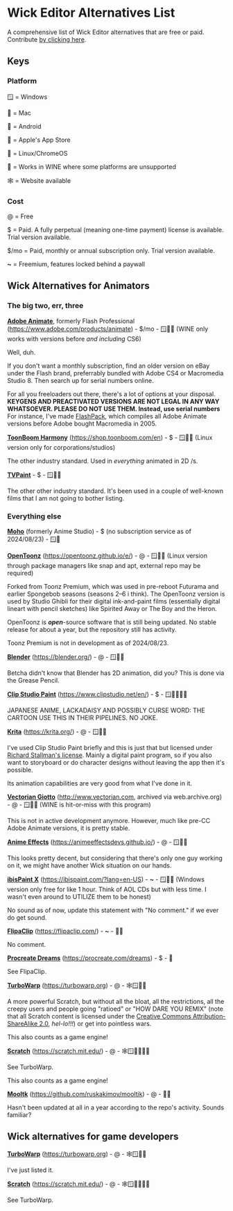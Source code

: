# Wick Editor Alternatives List
A comprehensive list of Wick Editor alternatives that are free or paid. Contribute [by clicking here](https://github.com/rubberocket/wickalt/edit/main/index.md).

## Keys

### Platform
🪟 = Windows

🍎 = Mac

🤖 = Android

📱 = Apple's App Store

🐧 = Linux/ChromeOS

🍷 = Works in WINE where some platforms are unsupported

🕸️ = Website available

### Cost
@ = Free

$ = Paid. A fully perpetual (meaning one-time payment) license is available. Trial version available.

$/mo = Paid, monthly or annual subscription only. Trial version available.

**~** = Freemium, features locked behind a paywall


## Wick Alternatives for Animators

### The big two, err, three
[**Adobe Animate**](https://www.adobe.com/products/animate), formerly Flash Professional (https://www.adobe.com/products/animate) - $/mo - 🪟🍎🍷 (WINE only works with versions before *and including* CS6)

Well, duh.

If you don't want a monthly subscription, find an older version on eBay under the Flash brand, preferrably bundled with Adobe CS4 or Macromedia Studio 8. Then search up for serial numbers online.

For all you freeloaders out there, there's a lot of options at your disposal. **KEYGENS AND PREACTIVATED VERSIONS ARE NOT LEGAL IN ANY WAY WHATSOEVER. PLEASE DO NOT USE THEM. Instead, use serial numbers** For instance, I've made [FlashPack](https://archive.org/details/flashpack), which compiles all Adobe Animate versions before Adobe bought Macromedia in 2005.

[**ToonBoom Harmony**](https://shop.toonboom.com/en) (https://shop.toonboom.com/en) - $ - 🪟🍎🐧 (Linux version only for corporations/studios)

The other industry standard. Used in *everything* animated in 2D /s.

[**TVPaint**](https://www.tvpaint.com/) - $ -  🪟🍎🐧

The other other industry standard. It's been used in a couple of well-known films that I am not going to bother listing.

### Everything else

[**Moho**](https://moho.lostmarble.com/) (formerly Anime Studio) - $ (no subscription service as of 2024/08/23) - 🪟🍎

[**OpenToonz**](https://opentoonz.github.io/e/) (https://opentoonz.github.io/e/) - @ - 🪟🍎🐧 (Linux version through package managers like snap and apt, external repo may be required)

Forked from Toonz Premium, which was used in pre-reboot Futurama and earlier Spongebob seasons (seasons 2&ndash;6 i think). The OpenToonz version is used by Studio Ghibli for their digital ink-and-paint films (essentially digital lineart with pencil sketches) like Spirited Away or The Boy and the Heron.

OpenToonz is ***open***-source software that is still being updated. No stable release for about a year, but the repository still has activity.

Toonz Premium is not in development as of 2024/08/23.

[**Blender**](https://blender.org/) (https://blender.org/) - @ - 🪟🍎🐧

Betcha didn't know that Blender has 2D animation, did you? This is done via the Grease Pencil.

[**Clip Studio Paint**](https://www.clipstudio.net/en/) (https://www.clipstudio.net/en/) - $ - 🪟🍎🤖📱🍷

JAPANESE ANIME, LACKADAISY AND POSSIBLY CURSE WORD: THE CARTOON USE THIS IN THEIR PIPELINES. NO JOKE.

[**Krita**](https://krita.org/) (https://krita.org/) - @ - 🪟🍎🐧

I've used Clip Studio Paint briefly and this is just that but licensed under [Richard Stallman's license](https://www.gnu.org/licenses/gpl-3.0.en.html). Mainly a digital paint program, so if you also want to storyboard or do character designs without leaving the app then it's possible.

Its animation capabilities are very good from what I've done in it.

[**Vectorian Giotto**](https://web.archive.org/web/20130102022449/http://www.vectorian.com/) (http://www.vectorian.com, archived via web.archive.org) - @ - 🪟🍎🍷 (WINE is hit-or-miss with this program)

This is not in active development anymore. However, much like pre-CC Adobe Animate versions, it is pretty stable.

[**Anime Effects**](https://animeeffectsdevs.github.io/) (https://animeeffectsdevs.github.io/) - @ - 🪟🍎🐧

This looks pretty decent, but considering that there's only one guy working on it, we might have another Wick situation on our hands.

[**ibisPaint X**](https://ibispaint.com/?lang=en-US) (https://ibispaint.com/?lang=en-US) - **~** - 🪟🤖📱 (Windows version only free for like 1 hour. Think of AOL CDs but with less time. I wasn't even around to UTILIZE them to be honest)

No sound as of now, update this statement with "No comment." if we ever do get sound.

[**FlipaClip**](https://flipaclip.com/) (https://flipaclip.com/) - **~** - 🤖📱

No comment.

[**Procreate Dreams**](https://procreate.com/dreams) (https://procreate.com/dreams) - $ - 📱

See FlipaClip.

[**TurboWarp**](https://turbowarp.org) (https://turbowarp.org) - @ - 🕸️🪟🍎🐧

A more powerful Scratch, but without all the bloat, all the restrictions, all the creepy users and people going "ratioed" or "HOW DARE YOU REMIX" (note that all Scratch content is licensed under the [Creative Commons Attribution-ShareAlike 2.0](https://en.scratch-wiki.info/wiki/Creative_Commons_License), _hel-lo!!!_) or get into pointless wars.

This also counts as a game engine!

[**Scratch**](https://scratch.mit.edu/) (https://scratch.mit.edu/) - @ - 🕸️🪟🍎🐧🤖📱

See TurboWarp.

This also counts as a game engine!

[**Mooltk**](https://github.com/ruskakimov/mooltik) (https://github.com/ruskakimov/mooltik) - @ - 🤖📱

Hasn't been updated at all in a year according to the repo's activity. Sounds familiar?

## Wick alternatives for game developers

[**TurboWarp**](https://turbowarp.org) (https://turbowarp.org) - @ - 🕸️🪟🍎🐧

I've just listed it.

[**Scratch**](https://scratch.mit.edu/) (https://scratch.mit.edu/) - @ - 🕸️🪟🍎🐧🤖📱

See TurboWarp.
